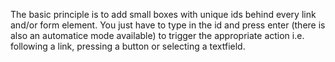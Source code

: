 The basic principle is to add small boxes with unique ids behind every link and/or form element. You just have to type in the id and press enter (there is also an automatice mode available) to trigger the appropriate action i.e. following a link, pressing a button or selecting a  textfield.
